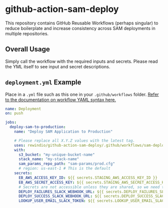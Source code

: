 # github-action-sam-deploy

This repository contains GitHub Reusable Workflows (perhaps singular) to reduce boilerplate and increase consistency across SAM deployments in multiple repositories.

## Overall Usage

Simply call the workflow with the required inputs and secrets.
Please read the YML itself to see input and secret descriptions.

## `deployment.yml` Example

Place in a `.yml` file such as this one in your `.github/workflows` folder. [Refer to the documentation on workflow YAML syntax here.](https://help.github.com/en/articles/workflow-syntax-for-github-actions)

```yaml
name: Deployment
on: push

jobs:
  deploy-sam-to-production:
    name: "Deploy SAM Application to Production"

    # Please replace all X.Y.Z values with the latest tag.
    uses: rewindio/github-action-sam-deploy/.github/workflows/sam-deploy.yml@vX.Y.Z
    with:
      s3_bucket: "my-unique-bucket-name"
      stack_name: "my-stack-name"
      sam_params_repo_path: "sam-params/prod.cfg"
      # region: us-east-1 # This is the default
    secrets:
      EB_AWS_ACCESS_KEY_ID: ${{ secrets.STAGING_AWS_ACCESS_KEY_ID }}
      EB_AWS_SECRET_ACCESS_KEY: ${{ secrets.STAGING_AWS_SECRET_ACCESS_KEY }}
      # Secrets are not accessible unless they are shared, so we need these three even though they are redundant.
      DEPLOY_FAILURES_SLACK_WEBHOOK_URL: ${{ secrets.DEPLOY_FAILURES_SLACK_WEBHOOK_URL }}
      DEPLOY_SUCCESS_SLACK_WEBHOOK_URL: ${{ secrets.DEPLOY_SUCCESS_SLACK_WEBHOOK_URL }}
      LOOKUP_USER_EMAIL_SLACK_TOKEN: ${{ secrets.LOOKUP_USER_EMAIL_SLACK_TOKEN }}

